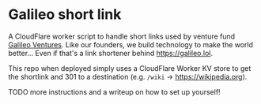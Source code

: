 # Galileo short link

A CloudFlare worker script to handle short links used by venture fund [Galileo Ventures](https://galileo.ventures). Like our founders, we build technology to make the world better... Even if that's a link shortener behind https://galileo.lol.

This repo when deployed simply uses a CloudFlare Worker KV store to get the shortlink and 301 to a destination (e.g. `/wiki` -> https://wikipedia.org).

TODO more instructions and a writeup on how to set up yourself!